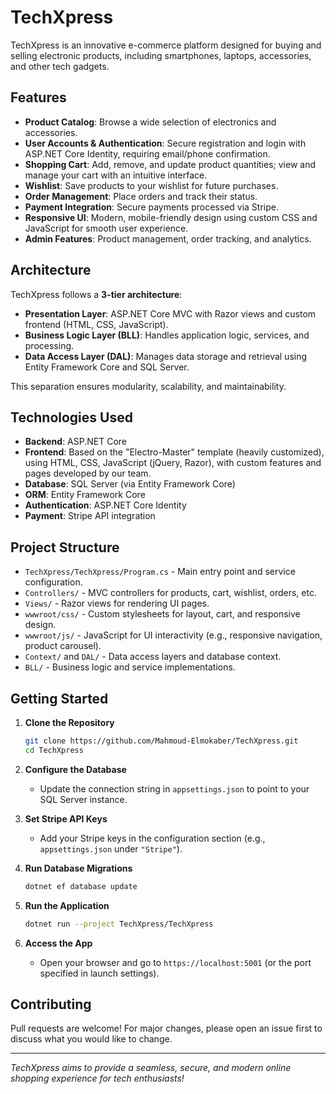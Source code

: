 # TechXpress

TechXpress is an innovative e-commerce platform designed for buying and selling electronic products, including smartphones, laptops, accessories, and other tech gadgets.

## Features

- **Product Catalog**: Browse a wide selection of electronics and accessories.
- **User Accounts & Authentication**: Secure registration and login with ASP.NET Core Identity, requiring email/phone confirmation.
- **Shopping Cart**: Add, remove, and update product quantities; view and manage your cart with an intuitive interface.
- **Wishlist**: Save products to your wishlist for future purchases.
- **Order Management**: Place orders and track their status.
- **Payment Integration**: Secure payments processed via Stripe.
- **Responsive UI**: Modern, mobile-friendly design using custom CSS and JavaScript for smooth user experience.
- **Admin Features**:  Product management, order tracking, and analytics.

## Architecture

TechXpress follows a **3-tier architecture**:
- **Presentation Layer**: ASP.NET Core MVC with Razor views and custom frontend (HTML, CSS, JavaScript).
- **Business Logic Layer (BLL)**: Handles application logic, services, and processing.
- **Data Access Layer (DAL)**: Manages data storage and retrieval using Entity Framework Core and SQL Server.

This separation ensures modularity, scalability, and maintainability.

## Technologies Used

- **Backend**: ASP.NET Core
- **Frontend**: Based on the "Electro-Master" template (heavily customized), using HTML, CSS, JavaScript (jQuery, Razor), with custom features and pages developed by our team.
- **Database**: SQL Server (via Entity Framework Core)
- **ORM**:  Entity Framework Core
- **Authentication**: ASP.NET Core Identity
- **Payment**: Stripe API integration

## Project Structure

- `TechXpress/TechXpress/Program.cs` - Main entry point and service configuration.
- `Controllers/` - MVC controllers for products, cart, wishlist, orders, etc.
- `Views/` - Razor views for rendering UI pages.
- `wwwroot/css/` - Custom stylesheets for layout, cart, and responsive design.
- `wwwroot/js/` - JavaScript for UI interactivity (e.g., responsive navigation, product carousel).
- `Context/` and `DAL/` - Data access layers and database context.
- `BLL/` - Business logic and service implementations.

## Getting Started

1. **Clone the Repository**
   ```bash
   git clone https://github.com/Mahmoud-Elmokaber/TechXpress.git
   cd TechXpress
   ```

2. **Configure the Database**
   - Update the connection string in `appsettings.json` to point to your SQL Server instance.

3. **Set Stripe API Keys**
   - Add your Stripe keys in the configuration section (e.g., `appsettings.json` under `"Stripe"`).

4. **Run Database Migrations**
   ```bash
   dotnet ef database update
   ```

5. **Run the Application**
   ```bash
   dotnet run --project TechXpress/TechXpress
   ```

6. **Access the App**
   - Open your browser and go to `https://localhost:5001` (or the port specified in launch settings).

## Contributing

Pull requests are welcome! For major changes, please open an issue first to discuss what you would like to change.

---

*TechXpress aims to provide a seamless, secure, and modern online shopping experience for tech enthusiasts!*
